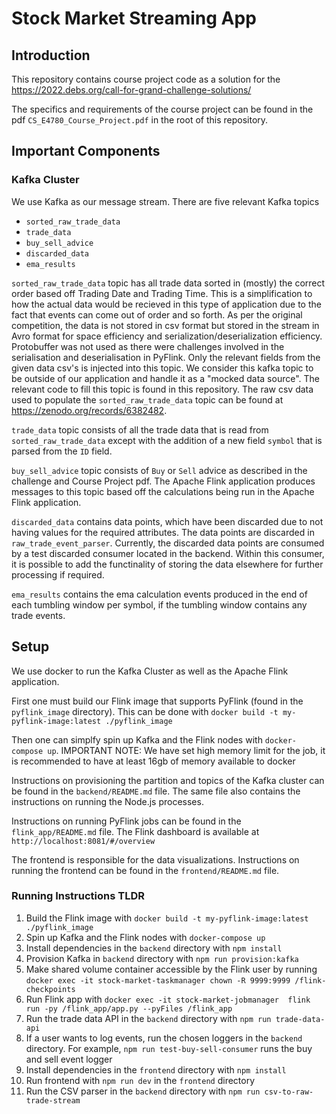 # Stock Market Streaming App

## Introduction

This repository contains course project code as a solution for the
https://2022.debs.org/call-for-grand-challenge-solutions/

The specifics and requirements of the course project can be found in the pdf
`CS_E4780_Course_Project.pdf` in the root of this repository.

## Important Components

### Kafka Cluster

We use Kafka as our message stream.
There are five relevant Kafka topics

- `sorted_raw_trade_data`
- `trade_data`
- `buy_sell_advice`
- `discarded_data`
- `ema_results`

`sorted_raw_trade_data` topic has all trade data sorted in (mostly) the correct order based off Trading Date and Trading Time.
This is a simplification to how the actual data would be recieved in this type of application due to the fact
that events can come out of order and so forth. As per the original competition, the data is not stored in csv format but stored in the stream
in Avro format for space efficiency and serialization/deserialization efficiency. Protobuffer was not used as there were challenges involved in the
serialisation and deserialisation in PyFlink.
Only the relevant fields from the given data csv's is injected into this topic. We consider this kafka topic to be outside of our application and handle it
as a "mocked data source". The relevant code to fill this topic is found in this repository. The raw csv data used to populate the `sorted_raw_trade_data` topic can be found at https://zenodo.org/records/6382482.

`trade_data` topic consists of all the trade data that is read from `sorted_raw_trade_data` except with the addition of a new field `symbol` that is parsed from the `ID` field.

`buy_sell_advice` topic consists of `Buy` or `Sell` advice as described in the challenge and Course Project pdf. The Apache Flink application produces messages to this topic based off the calculations being run in the Apache Flink application.

`discarded_data` contains data points, which have been discarded due to not having values for the required attributes. The data points are discarded in `raw_trade_event_parser`. Currently, the discarded data points are consumed by a test discarded consumer located in the backend. Within this consumer, it is possible to add the functinality of storing the data elsewhere for further processing if required.

`ema_results` contains the ema calculation events produced in the end of each tumbling window per symbol, if the tumbling window
contains any trade events.

## Setup

We use docker to run the Kafka Cluster as well as the Apache Flink application. 

First one must build our Flink image that supports PyFlink (found in the `pyflink_image` directory).
This can be done with
`docker build -t my-pyflink-image:latest ./pyflink_image`

Then one can simplfy spin up Kafka and the Flink nodes with `docker-compose up`.
IMPORTANT NOTE: We have set high memory limit for the job, it is recommended to have at least 16gb of memory
available to docker

Instructions on provisioning the partition and topics of the Kafka cluster can be found in the `backend/README.md` file.
The same file also contains the instructions on running the Node.js processes.

Instructions on running PyFlink jobs can be found in the `flink_app/README.md` file.
The Flink dashboard is available at `http://localhost:8081/#/overview`

The frontend is responsible for the data visualizations. Instructions on running the frontend can be found in the `frontend/README.md` file.


### Running Instructions TLDR

1. Build the Flink image with `docker build -t my-pyflink-image:latest ./pyflink_image`
2. Spin up Kafka and the Flink nodes with `docker-compose up`
3. Install dependencies in the `backend` directory with `npm install`
4. Provision Kafka in `backend` directory with `npm run provision:kafka`
5. Make shared volume container accessible by the Flink user by running `docker exec -it stock-market-taskmanager chown -R 9999:9999 /flink-checkpoints`
6. Run Flink app with `docker exec -it stock-market-jobmanager  flink run -py /flink_app/app.py --pyFiles /flink_app`
7. Run the trade data API in the `backend` directory with `npm run trade-data-api`
8. If a user wants to log events, run the chosen loggers in the `backend` directory. For example, `npm run test-buy-sell-consumer` runs the buy and sell event logger
9. Install dependencies in the `frontend` directory with `npm install`
10. Run frontend with `npm run dev` in the `frontend` directory
10. Run the CSV parser in the `backend` directory with `npm run csv-to-raw-trade-stream`

